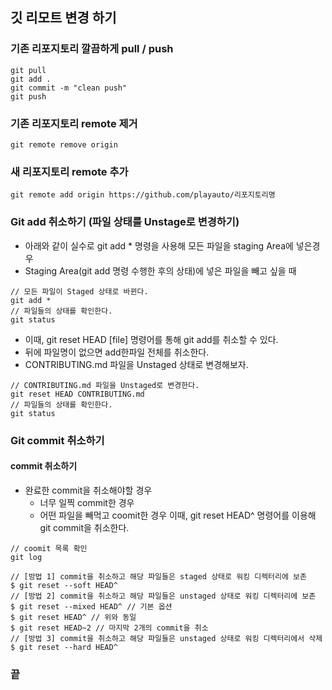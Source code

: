 ## 깃 리모트 변경 하기

### 기존 리포지토리 깔끔하게 pull / push
```
git pull
git add .
git commit -m "clean push"
git push
```

### 기존 리포지토리 remote 제거
```
git remote remove origin
```

### 새 리포지토리 remote 추가
```
git remote add origin https://github.com/playauto/리포지토리명 
```

### Git add 취소하기 (파일 상태를 Unstage로 변경하기)
- 아래와 같이 실수로 git add * 명령을 사용해 모든 파일을 staging Area에 넣은경우
- Staging Area(git add 명령 수행한 후의 상태)에 넣은 파일을 빼고 싶을 때

```
// 모든 파일이 Staged 상태로 바뀐다.
git add *
// 파일들의 상태를 확인한다.
git status
```

- 이때, git reset HEAD [file] 명령어를 통해 git add를 취소할 수 있다.
- 뒤에 파일명이 없으면 add한파일 전체를 취소한다.
- CONTRIBUTING.md 파일을 Unstaged 상태로 변경해보자.

```
// CONTRIBUTING.md 파일을 Unstaged로 변경한다.
git reset HEAD CONTRIBUTING.md
// 파일들의 상태를 확인한다.
git status
```

### Git commit 취소하기
#### commit 취소하기
- 완료한 commit을 취소해야할 경우
	- 너무 일찍 commit한 경우
	- 어떤 파일을 빼먹고 coomit한 경우 이때, git reset HEAD^ 명령어를 이용해 git commit을 취소한다.
```
// coomit 목록 확인
git log

// [방법 1] commit을 취소하고 해당 파일들은 staged 상태로 워킹 디렉터리에 보존
$ git reset --soft HEAD^
// [방법 2] commit을 취소하고 해당 파일들은 unstaged 상태로 워킹 디렉터리에 보존
$ git reset --mixed HEAD^ // 기본 옵션
$ git reset HEAD^ // 위와 동일
$ git reset HEAD~2 // 마지막 2개의 commit을 취소
// [방법 3] commit을 취소하고 해당 파일들은 unstaged 상태로 워킹 디렉터리에서 삭제
$ git reset --hard HEAD^
```
### 끝 